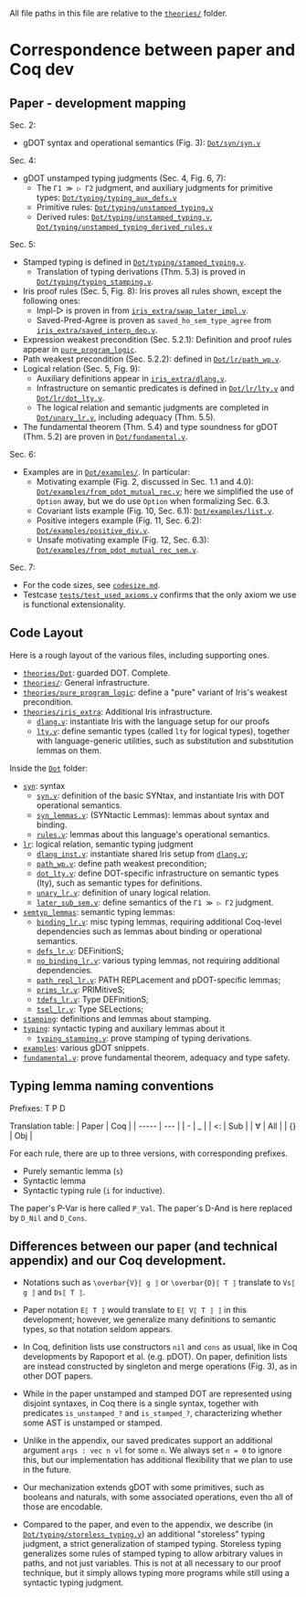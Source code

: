 All file paths in this file are relative to the [`theories/`](theories/) folder.

# Correspondence between paper and Coq dev

## Paper - development mapping

Sec. 2:
- gDOT syntax and operational semantics (Fig. 3): [`Dot/syn/syn.v`](theories/Dot/syn/syn.v)

Sec. 4:
- gDOT unstamped typing judgments (Sec. 4, Fig. 6, 7):
  - The `Γ1 ≫ ▷ Γ2` judgment, and auxiliary judgments for primitive types:
    [`Dot/typing/typing_aux_defs.v`](theories/Dot/typing/typing_aux_defs.v)
  - Primitive rules: [`Dot/typing/unstamped_typing.v`](theories/Dot/typing/unstamped_typing.v)
  - Derived rules:
    [`Dot/typing/unstamped_typing.v`](theories/Dot/typing/unstamped_typing.v),
    [`Dot/typing/unstamped_typing_derived_rules.v`](theories/Dot/typing/unstamped_typing_derived_rules.v)

Sec. 5:
- Stamped typing is defined in [`Dot/typing/stamped_typing.v`](theories/Dot/typing/stamped_typing.v).
  - Translation of typing derivations (Thm. 5.3) is proved in
    [`Dot/typing/typing_stamping.v`](theories/Dot/typing/typing_stamping.v).
- Iris proof rules (Sec. 5, Fig. 8): Iris proves all rules shown, except the following ones:
  - Impl-▷ is proven in from [`iris_extra/swap_later_impl.v`](theories/iris_extra/swap_later_impl.v).
  - Saved-Pred-Agree is proven as
  `saved_ho_sem_type_agree` from [`iris_extra/saved_interp_dep.v`](theories/iris_extra/saved_interp_dep.v).
- Expression weakest precondition (Sec. 5.2.1): Definition and proof rules appear in
  [`pure_program_logic`](theories/pure_program_logic).
- Path weakest precondition (Sec. 5.2.2): defined in [`Dot/lr/path_wp.v`](theories/Dot/lr/path_wp.v).
- Logical relation (Sec. 5, Fig. 9):
  - Auxiliary definitions appear in [`iris_extra/dlang.v`](theories/iris_extra/dlang.v).
  - Infrastructure on semantic predicates
    is defined in [`Dot/lr/lty.v`](theories/Dot/lr/lty.v) and [`Dot/lr/dot_lty.v`](theories/Dot/lr/dot_lty.v).
  - The logical relation and semantic judgments are completed in [`Dot/unary_lr.v`](theories/Dot/unary_lr.v),
    including adequacy (Thm. 5.5).
- The fundamental theorem (Thm. 5.4) and type soundness for gDOT (Thm. 5.2)
  are proven in [`Dot/fundamental.v`](theories/Dot/fundamental.v).

Sec. 6:
- Examples are in [`Dot/examples/`](theories/Dot/examples/). In particular:
  - Motivating example (Fig. 2, discussed in Sec. 1.1 and 4.0): [`Dot/examples/from_pdot_mutual_rec.v`](theories/Dot/examples/from_pdot_mutual_rec.v); here we
    simplified the use of `Option` away, but we do use `Option` when formalizing Sec. 6.3.
  - Covariant lists example (Fig. 10, Sec. 6.1): [`Dot/examples/list.v`](theories/Dot/examples/list.v).
  - Positive integers example (Fig. 11, Sec. 6.2): [`Dot/examples/positive_div.v`](theories/Dot/examples/positive_div.v).
  - Unsafe motivating example (Fig. 12, Sec. 6.3): [`Dot/examples/from_pdot_mutual_rec_sem.v`](theories/Dot/examples/from_pdot_mutual_rec_sem.v).

Sec. 7:
- For the code sizes, see [`codesize.md`](codesize.md).
- Testcase [`tests/test_used_axioms.v`](tests/test_used_axioms.v) confirms that the only axiom we use is functional extensionality.

## Code Layout

Here is a rough layout of the various files, including supporting ones.

* [`theories/Dot`](theories/Dot): guarded DOT. Complete.
* [`theories/`](theories/): General infrastructure.
* [`theories/pure_program_logic`](theories/pure_program_logic): define a "pure"
  variant of Iris's weakest precondition.
* [`theories/iris_extra`](theories/iris_extra): Additional Iris infrastructure.
  - [`dlang.v`](theories/iris_extra/dlang.v): instantiate Iris with the language setup for our proofs
  - [`lty.v`](theories/iris_extra/lty.v): define semantic types (called `lty`
    for logical types), together with language-generic utilities, such as
    substitution and substitution lemmas on them.

Inside the [`Dot`](theories/Dot) folder:
* [`syn`](theories/Dot/syn): syntax
  - [`syn.v`](theories/Dot/syn/syn.v): definition of the basic SYNtax, and instantiate Iris with DOT
    operational semantics.
  - [`syn_lemmas.v`](theories/Dot/syn/syn_lemmas.v): (SYNtactic Lemmas): lemmas about syntax and binding.
  - [`rules.v`](theories/Dot/syn/rules.v): lemmas about this language's operational semantics.
* [`lr`](theories/Dot/lr): logical relation, semantic typing judgment
  - [`dlang_inst.v`](theories/Dot/lr/dlang_inst.v): instantiate shared Iris setup from [`dlang.v`](theories/iris_extra/dlang.v);
  - [`path_wp.v`](theories/Dot/lr/path_wp.v): define path weakest precondition;
  - [`dot_lty.v`](theories/Dot/lr/dot_lty.v): define DOT-specific infrastructure on semantic types (lty), such as semantic types for definitions.
  - [`unary_lr.v`](theories/Dot/lr/unary_lr.v): definition of unary logical relation.
  - [`later_sub_sem.v`](theories/Dot/lr/later_sub_sem.v): define semantics of
    the `Γ1 ≫ ▷ Γ2` judgment.
* [`semtyp_lemmas`](theories/Dot/semtyp_lemmas): semantic typing lemmas:
  - [`binding_lr.v`](theories/Dot/semtyp_lemmas/binding_lr.v): misc typing lemmas,
    requiring additional Coq-level dependencies such as lemmas about binding or operational semantics.
  - [`defs_lr.v`](theories/Dot/semtyp_lemmas/defs_lr.v): DEFinitionS;
  - [`no_binding_lr.v`](theories/Dot/semtyp_lemmas/no_binding_lr.v): various
    typing lemmas, not requiring additional dependencies.
  - [`path_repl_lr.v`](theories/Dot/semtyp_lemmas/path_repl_lr.v):
    PATH REPLacement and pDOT-specific lemmas;
  - [`prims_lr.v`](theories/Dot/semtyp_lemmas/prims_lr.v): PRIMitiveS;
  - [`tdefs_lr.v`](theories/Dot/semtyp_lemmas/defs_lr.v): Type DEFinitionS;
  - [`tsel_lr.v`](theories/Dot/semtyp_lemmas/tsel_lr.v): Type SELections;
* [`stamping`](theories/Dot/stamping): definitions and lemmas about stamping.
* [`typing`](theories/Dot/typing): syntactic typing and auxiliary lemmas about it
  - [`typing_stamping.v`](theories/Dot/typing_stamping.v): prove stamping of typing derivations.
* [`examples`](theories/Dot/examples): various gDOT snippets.
* [`fundamental.v`](theories/Dot/fundamental.v): prove fundamental theorem, adequacy and type safety.

## Typing lemma naming conventions

Prefixes: T P D

Translation table:
| Paper | Coq |
| ----- | --- |
| -     | _   |
| <:    | Sub |
| ∀     | All |
| {}    | Obj |

For each rule, there are up to three versions, with corresponding prefixes.
- Purely semantic lemma (`s`)
- Syntactic lemma
- Syntactic typing rule (`i` for inductive).

The paper's P-Var is here called `P_Val`.
The paper's D-And is here replaced by `D_Nil` and `D_Cons`.

## Differences between our paper (and technical appendix) and our Coq development.

- Notations such as `\overbar{V}⟦ g ⟧` or `\overbar{D}⟦ T ⟧` translate to `Vs⟦ g ⟧`
  and `Ds⟦ T ⟧`.

- Paper notation `E⟦ T ⟧` would translate to `E⟦ V⟦ T ⟧ ⟧` in this development;
  however, we generalize many definitions to semantic types, so that notation
  seldom appears.

- In Coq, definition lists use constructors `nil` and `cons` as usual, like in Coq
  developments by Rapoport et al. (e.g. pDOT).
  On paper, definition lists are instead constructed by singleton and
  merge operations (Fig. 3), as in other DOT papers.

- While in the paper unstamped and stamped DOT are represented using disjoint
  syntaxes, in Coq there is a single syntax, together with predicates
  `is_unstamped_?` and `is_stamped_?`, characterizing whether some AST is
  unstamped or stamped.

- Unlike in the appendix, our saved predicates support an additional argument
  `args : vec n vl` for some `n`. We always set `n = 0` to ignore this, but our
  implementation has additional flexibility that we plan to use in the future.

- Our mechanization extends gDOT with some primitives, such as booleans and
  naturals, with some associated operations, even tho all of those are
  encodable.

- Compared to the paper, and even to the appendix, we describe (in
  [`Dot/typing/storeless_typing.v`](theories/Dot/typing/storeless_typing.v))
  an additional "storeless" typing judgment, a
  strict generalization of stamped typing.
  Storeless typing generalizes some rules of stamped typing to allow arbitrary
  values in paths, and not just variables. This is not at all necessary to our
  proof technique, but it simply allows typing more programs while still
  using a syntactic typing judgment.
